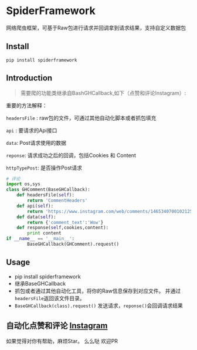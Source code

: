 # SpiderFramework
网络爬虫框架，可基于Raw包进行请求并回调拿到请求结果，支持自定义数据包
##  Install

``pip install spiderframework``

## Introduction
> 需要爬的功能类继承自BashGHCallback,如下（点赞和评论Instagram）:

重要的方法解释：

`headersFile` : raw包的文件，可通过其他自动化脚本或者抓包填充

`api` : 要请求的Api接口

`data`: Post请求使用的数据

`reponse`: 请求成功之后的回调，包括Cookies 和 Content

`httpTypePost`: 是否操作Post请求

```python
# 评论
import os,sys
class GHComment(BaseGHCallback):
    def headersFile(self):
        return 'CommentHeaders'
    def api(self):
        return 'https://www.instagram.com/web/comments/1465340700102125550/add/'
    def data(self):
        return {'comment_text':'Wow'}
    def response(self,cookies,content):
        print content
if __name__ == '__main__':
        BaseGHCallback(GHComment).request()
```

## Usage

* pip install spiderframework 
* 继承BaseGHCallback
* 抓包或者通过其他自动化工具，将你的Raw信息保存到对应文件。  并通过 ``headersFile``返回该文件目录。
* ``BaseGHCallback(class).request()``  发送请求，``reponse()``会回调请求结果

## 自动化点赞和评论 [Instagram](https://github.com/xiyouMc/SpiderFramework/tree/master/Instagram)

如果觉得对你有帮助，麻烦Star。 么么哒 欢迎PR